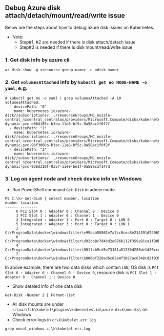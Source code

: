 ## Debug Azure disk attach/detach/mount/read/write issue
Below are the steps about how to debug azure disk issues on Kubernetes.

 - Note: 
   - Step#1, #2 are needed if there is disk attach/detach issue 
   - Step#3 is needed if there is disk mount/read/write issue

### 1. Get disk info by azure cli
```console
az disk show -g <resource-group-name> -n <disk-name>
```

### 2. Get `volumesAttached` info by `kubectl get no NODE-NAME -o yaml`, e.g.
```console
# kubectl get no -o yaml | grep volumesAttached -A 10
volumesAttached:
  - devicePath: "0"
    name: kubernetes.io/azure-disk//subscriptions/.../resourceGroups/MC_nozzle-central_nzcentral_centralus/providers/Microsoft.Compute/disks/kubernetes-dynamic-pvc-e684185c-b3ea-11e8-bf5c-0a58ac1f0f2f
  - devicePath: "1"
    name: kubernetes.io/azure-disk//subscriptions/.../resourceGroups/MC_nozzle-central_nzcentral_centralus/providers/Microsoft.Compute/disks/kubernetes-dynamic-pvc-96f3060b-b3ec-11e8-bf5c-0a58ac1f0f2f
  - devicePath: "2"
    name: kubernetes.io/azure-disk//subscriptions/.../resourceGroups/MC_nozzle-central_nzcentral_centralus/providers/Microsoft.Compute/disks/kubernetes-dynamic-pvc-936d310f-0357-11e9-be1f-0a58ac1f147d    
```

### 3. Log on agent node and check device info on Windows
 - Run PowerShell command `Get-Disk` in admin mode
```
PS C:\k> Get-Disk | select number, location
number location
------ --------
     0 PCI Slot 0 : Adapter 0 : Channel 0 : Device 0
     1 PCI Slot 1 : Adapter 0 : Channel 1 : Device 0
     2 Integrated : Adapter 3 : Port 0 : Target 0 : LUN 0
     5 Integrated : Adapter 3 : Port 0 : Target 0 : LUN 1
     3 C:\ProgramData\docker\windowsfilter\e99aca58861e7a7cc0cea8e214391d74065b4f66b31a4b5a47989266cb41923b\sandbox....
     6 C:\ProgramData\docker\windowsfilter\d92cb8c7d4bd2e076b112f359a91ca1f98b5b85eb2d82d2c1e7a1a3a75bac80a\sandbox....
     4 C:\ProgramData\docker\windowsfilter\001fcb9cd5e73161a51230d286de1d20cccec54eb9086607e8b17d1c40469378\sandbox....
     7 C:\ProgramData\docker\windowsfilter\b806ef220ad6c82e4f3027ac0348cd2f935be07c1d030f58e30616c1dc805a29\sandbox....
```
In above example, there are two data disks which contain `LUN`, OS disk is `PCI Slot 0 : Adapter 0 : Channel 0 : Device 0`, resource disk is `PCI Slot 1 : Adapter 0 : Channel 1 : Device 0`

 - Show detaled info of one data disk
```console
Get-Disk -Number 2 | Format-list
```

 - All disk mounts are under `c:\var\lib\kubelet\plugins\kubernetes.io\azure-disk\mounts\` on Windows
 - Check error logs in `c:\k\kubelet.err.log`
 ```console
 grep mount_windows c:\k\kubelet.err.log
 ```
